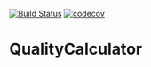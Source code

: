 [![Build Status](https://travis-ci.org/jdajda/QualityCalculator.svg?branch=master)](https://travis-ci.org/jdajda/QualityCalculator)
[![codecov](https://codecov.io/gh/jdajda/QualityCalculator/branch/master/graph/badge.svg)](https://codecov.io/gh/jdajda/QualityCalculator) 

# QualityCalculator
